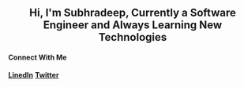<h2 align="center">Hi, I'm Subhradeep, Currently a Software Engineer and Always Learning New Technologies</h2>
<h4>Connect With Me</h4>
<a href="https://www.linkedin.com/in/sraynitjsr" target="blank"><b>LinedIn</b></a>
<a href="https://twitter.com/sraynitjsr" target="blank"><b>Twitter</b></a>
